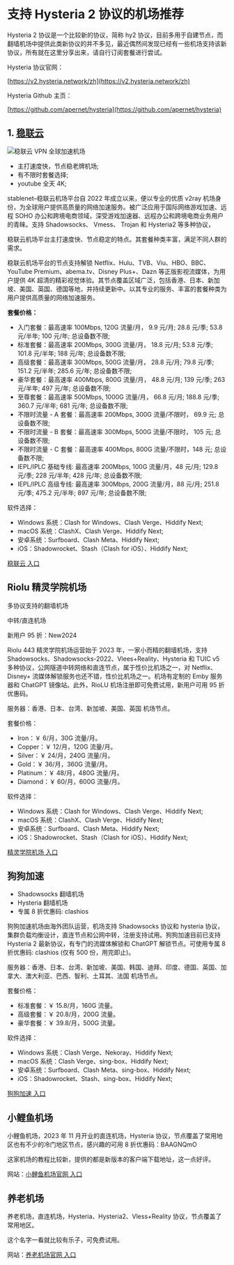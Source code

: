 # 支持 Hysteria 2 协议的机场推荐

Hysteria 2 协议是一个比较新的协议，简称 hy2 协议，目前多用于自建节点，而翻墙机场中提供此类新协议的并不多见，最近偶然间发现已经有一些机场支持该新协议，所有就在这里分享出来，请自行订阅套餐进行尝试。

Hysteria 协议官网：

[https://v2.hysteria.network/zh](https://v2.hysteria.network/zh)

Hysteria Github 主页：

[https://github.com/apernet/hysteria](https://github.com/apernet/hysteria)

## **1\.** [**稳联云**](https://st01.20250920.top/2)

![稳联云 VPN 全球加速机场](https://v2raya.net/images/stablenet/logo.png "稳联云 VPN 全球加速机场")

*   主打速度快，节点稳老牌机场;
*   有不限时套餐选择;
*   youtube 全天 4K;

stablenet–稳联云机场平台自 2022 年成立以来，便以专业的优质 v2ray 机场身份，为全球用户提供高质量的网络加速服务。被广泛应用于国际网络游戏加速、远程 SOHO 办公和跨境电商领域，深受游戏加速器、远程办公和跨境电商业务用户的青睐。支持 Shadowsocks、 Vmess、 Trojan 和 Hysteria2 等多种协议，

稳联云机场平台主打速度快、节点稳定的特点。其套餐种类丰富，满足不同人群的需求。

稳联云机场平台的节点支持解锁 Netflix、Hulu、TVB、Viu、HBO、BBC、YouTube Premium、abema.tv、Disney Plus+、Dazn 等正版影视流媒体，为用户提供 4K 超清的精彩视觉体验。其节点覆盖区域广泛，包括香港、日本、新加坡、美国、英国、德国等地，并持续更新中。以其专业的服务、丰富的套餐种类为用户提供高质量的网络加速服务。

**套餐价格：**

-   入门套餐：最高速率 100Mbps, 120G 流量/月， 9.9 元/月; 28.8 元/季; 53.8 元/半年; 100 元/年; 总设备数不限;
-   标准套餐：最高速率 200Mbps, 300G 流量/月， 18.8 元/月; 53.8 元/季; 101.8 元/半年; 188 元/年; 总设备数不限;
-   高级套餐：最高速率 300Mbps, 500G 流量/月， 28.8 元/月; 79.8 元/季; 151.2 元/半年; 285.6 元/年; 总设备数不限;
-   豪华套餐：最高速率 400Mbps, 800G 流量/月， 48.8 元/月; 139 元/季; 263 元/半年; 497 元/年; 总设备数不限;
-   至尊套餐：最高速率 500Mbps, 1000G 流量/月， 66.8 元/月; 188.8 元/季; 360.7 元/半年; 681 元/年; 总设备数不限;
-   不限时流量 - A 套餐：最高速率 200Mbps, 300G 流量/不限时， 69.9 元; 总设备数不限;
-   不限时流量 - B 套餐：最高速率 300Mbps, 500G 流量/不限时， 105 元; 总设备数不限;
-   不限时流量 - C 套餐：最高速率 400Mbps, 800G 流量/不限时，148 元; 总设备数不限;
-   IEPL/IPLC 基础专线: 最高速率 200Mbps, 100G 流量/月，48 元/月; 129.8 元/季; 228 元/半年; 428 元/年; 总设备数不限;
-   IEPL/IPLC 高级专线: 最高速率 300Mbps, 200G 流量/月，88 元/月; 251.8 元/季; 475.2 元/半年; 897 元/年; 总设备数不限;

软件选择：

*   Windows 系统：Clash for Windows、Clash Verge、Hiddify Next;
*   macOS 系统：ClashX、Clash Verge、Hiddify Next;
*   安卓系统：Surfboard、Clash Meta、Hiddify Next;
*   iOS：Shadowrocket、Stash（Clash for iOS）、Hiddify Next;

[稳联云 入口](https://st01.20250920.top/2)

## **Riolu 精灵学院机场**

多协议支持的翻墙机场

中转/直连机场

新用户 95 折：New2024

Riolu 443 精灵学院机场运营始于 2023 年，一家小而精的翻墙机场，支持 Shadowsocks、Shadowsocks-2022、Vlees+Reality、Hysteria 和 TUIC v5 多种协议，公网隧道中转网络和直连节点，属于性价比机场之一，对 Netflix、Disney+ 流媒体解锁服务也还不错，性价比机场之一。机场有定制的 Emby 服务器和 ChatGPT 镜像站。此外，RioLU 机场注册即可免费试用，新用户可用 95 折优惠码。

服务器：香港、日本、台湾、新加坡、美国、英国 机场节点。

套餐价格：

*   Iron：￥ 6/月，30G 流量/月。
*   Copper：￥ 12/月，120G 流量/月。
*   Silver：￥ 24/月，240G 流量/月。
*   Gold：￥ 36/月，360G 流量/月。
*   Platinum：￥ 48/月，480G 流量/月。
*   Diamond：￥ 60/月，600G 流量/月。

软件选择：

*   Windows 系统：Clash for Windows、Clash Verge、Hiddify Next;
*   macOS 系统：ClashX、Clash Verge、Hiddify Next;
*   安卓系统：Surfboard、Clash Meta、Hiddify Next;
*   iOS：Shadowrocket、Stash（Clash for iOS）、Hiddify Next;

[精灵学院机场 入口](https://final.riolu.icu/)

## **狗狗加速**

*   Shadowsocks 翻墙机场
*   Hysteria 翻墙机场
*   专属 8 折优惠码: clashios

狗狗加速机场由海外团队运营，机场支持 Shadowsocks 协议和 hysteria 协议，集群负载均衡设计，直连节点和公网中转，注册支持试用。狗狗加速目前已支持 Hysteria 2 最新协议，有专门的流媒体解锁和 ChatGPT 解锁节点。可使用专属 8 折优惠码: clashios (仅有 500 份，用完即止)。

服务器：香港、日本、台湾、新加坡、美国、韩国、迪拜、印度、德国、英国、加拿大、澳大利亚、巴西、智利、土耳其、法国 机场节点。

套餐价格：

*   标准套餐：￥ 15.8/月，160G 流量。
*   高级套餐：￥ 20.8/月，200G 流量。
*   豪华套餐：￥ 39.8/月，500G 流量。

软件选择：

*   Windows 系统：Clash Verge、Nekoray、Hiddify Next;
*   macOS 系统：Clash Verge、sing-box、Hiddify Next;
*   安卓系统：Surfboard、Clash Meta、sing-box、Hiddify Next;
*   iOS：Shadowrocket、Stash、sing-box、Hiddify Next;

[狗狗加速 入口](https://paoluz.link/)

## **小鲤鱼机场**

小鲤鱼机场，2023 年 11 月开业的直连机场，Hysteria 协议，节点覆盖了常用地区也有不少的冷门地区节点，感兴趣的可用 8 折优惠码：BAAGNQmO

这家机场的教程比较新，提供的都是新版本的客户端下载地址，这一点好评。

网站：[小鲤鱼机场官网 入口](https://www.xiaoliyu.me/)

## **养老机场**

养老机场，直连机场，Hysteria、Hysteria2、Vless+Reality 协议，节点覆盖了常用地区。

这个名字一看就比较有乐子，可免费试用。

网站：[养老机场官网 入口](https://xn--l6qx3lcvp58x.com/)
